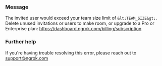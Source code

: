 
### Message
The invited user would exceed your team size limit of `&lt;TEAM_SIZE&gt;`. Delete unused invitations or users to make room, or upgrade to a Pro or Enterprise plan: https://dashboard.ngrok.com/billing/subscription

### Further help
If you're having trouble resolving this error, please reach out to [support@ngrok.com](mailto:support@ngrok.com?subject=Help%20with%20ERR_NGROK_4402)

